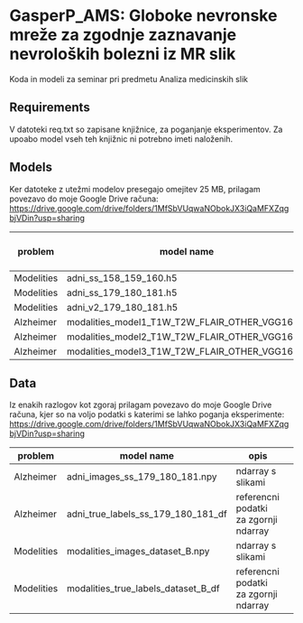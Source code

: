 # GasperP_AMS: Globoke nevronske mreže za zgodnje zaznavanje nevroloških bolezni iz MR slik
Koda in modeli za seminar pri predmetu Analiza medicinskih slik

## Requirements
V datoteki req.txt so zapisane knjižnice, za poganjanje eksperimentov. Za upoabo model vseh teh knjižnic ni potrebno imeti naloženih. 
## Models
Ker datoteke z utežmi modelov presegajo omejitev 25 MB, prilagam povezavo do moje Google Drive računa: https://drive.google.com/drive/folders/1MfSbVUqwaNObokJX3iQaMFXZqgbjVDin?usp=sharing

| problem    | model name                                     | accuracy on test set |   |
|------------|------------------------------------------------|----------------------|---|
| Modelities | adni_ss_158_159_160.h5                         |                      |   |
| Modelities | adni_ss_179_180_181.h5                         |                      |   |
| Modelities | adni_v2_179_180_181.h5                         |                      |   |
| Alzheimer  | modalities_model1_T1W_T2W_FLAIR_OTHER_VGG16.h5 |                      |   |
| Alzheimer  | modalities_model2_T1W_T2W_FLAIR_OTHER_VGG16.h5 |                      |   |
| Alzheimer  | modalities_model3_T1W_T2W_FLAIR_OTHER_VGG16.h5 |                      |   |

## Data
Iz enakih razlogov kot zgoraj prilagam povezavo do moje Google Drive računa, kjer so na voljo podatki s katerimi se lahko poganja eksperimente: https://drive.google.com/drive/folders/1MfSbVUqwaNObokJX3iQaMFXZqgbjVDin?usp=sharing

| problem    | model name                                     | opis                                     |   |
|------------|------------------------------------------------|------------------------------------------|---|
| Alzheimer  | adni_images_ss_179_180_181.npy                 |  ndarray s slikami                       |   |
| Alzheimer  | adni_true_labels_ss_179_180_181_df             |  referencni podatki za zgornji ndarray   |   |
| Modelities | modalities_images_dataset_B.npy                |  ndarray s slikami                       |   |
| Modelities | modalities_true_labels_dataset_B_df            |  referencni podatki za zgornji ndarray   |   |
